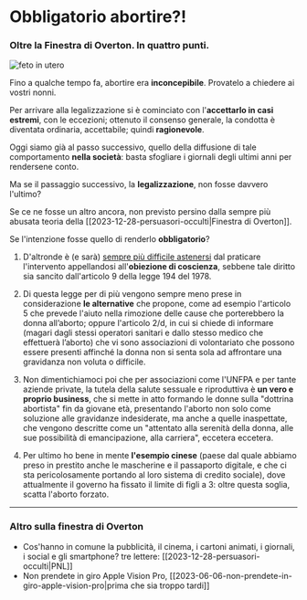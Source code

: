 # Obbligatorio abortire?!

### Oltre la Finestra di Overton. In quattro punti.

![feto in utero](obbligatorio-abortire.jpeg)

Fino a qualche tempo fa, abortire era **inconcepibile**. Provatelo a chiedere ai vostri nonni.

Per arrivare alla legalizzazione si è cominciato con l'**accettarlo in casi estremi**, con le eccezioni; ottenuto il consenso generale, la condotta è diventata ordinaria, accettabile; quindi **ragionevole**.

Oggi siamo già al passo successivo, quello della diffusione di tale comportamento **nella società**: basta sfogliare i giornali degli ultimi anni per rendersene conto.

Ma se il passaggio successivo, la **legalizzazione**, non fosse davvero l'ultimo?

Se ce ne fosse un altro ancora, non previsto persino dalla sempre più abusata teoria della [[2023-12-28-persuasori-occulti|Finestra di Overton]].

Se l'intenzione fosse quello di renderlo **obbligatorio**?

1. D'altronde è (e sarà) [sempre più difficile astenersi](http://www.voxdiritti.it/articolo-immagine-video-interno-2/) dal praticare l'intervento appellandosi all'**obiezione di coscienza**, sebbene tale diritto sia sancito dall'articolo 9 della legge 194 del 1978.

2. Di questa legge per di più vengono sempre meno prese in considerazione **le alternative** che propone, come ad esempio l'articolo 5 che prevede l'aiuto nella rimozione delle cause che porterebbero la donna all’aborto; oppure l'articolo 2/d, in cui si chiede di informare (magari dagli stessi operatori sanitari e dallo stesso medico che effettuerà l’aborto) che vi sono associazioni di volontariato che possono essere presenti affinché la donna non si senta sola ad affrontare una gravidanza non voluta o difficile.

3. Non dimentichiamoci poi che per associazioni come l'UNFPA e per tante aziende private, la tutela della salute sessuale e riproduttiva è **un vero e proprio business**, che si mette in atto formando le donne sulla "dottrina abortista" fin da giovane età, presentando l'aborto non solo come soluzione alle gravidanze indesiderate, ma anche a quelle inaspettate, che vengono descritte come un "attentato alla serenità della donna, alle sue possibilità di emancipazione, alla carriera", eccetera eccetera.

4. Per ultimo ho bene in mente **l'esempio cinese** (paese dal quale abbiamo preso in prestito anche le mascherine e il passaporto digitale, e che ci sta pericolosamente portando al loro sistema di credito sociale), dove attualmente il governo ha fissato il limite di figli a 3: oltre questa soglia, scatta l'aborto forzato.

---
### Altro sulla finestra di Overton
- Cos'hanno in comune la pubblicità, il cinema, i cartoni animati, i giornali, i social e gli smartphone? tre lettere: [[2023-12-28-persuasori-occulti|PNL]]
- Non prendete in giro Apple Vision Pro, [[2023-06-06-non-prendete-in-giro-apple-vision-pro|prima che sia troppo tardi]]